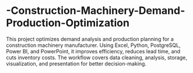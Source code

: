 # -Construction-Machinery-Demand-Production-Optimization
This project optimizes demand analysis and production planning for a construction machinery manufacturer. Using Excel, Python, PostgreSQL, Power BI, and PowerPoint, it improves efficiency, reduces lead time, and cuts inventory costs. The workflow covers data cleaning, analysis, storage, visualization, and presentation for better decision-making.

